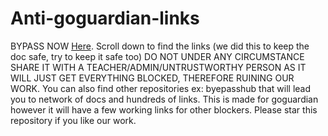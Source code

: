 # Anti-goguardian-links
BYPASS NOW 
[Here](https://docs.google.com/document/d/1KIgTy9hdpzF3-Wh1LSldvsJAFow4XSBxE2h6pwyCVbE/edit?tab=t.0).
Scroll down to find the links (we did this to keep the doc safe, try to keep it safe too)
DO NOT UNDER ANY CIRCUMSTANCE SHARE IT WITH A TEACHER/ADMIN/UNTRUSTWORTHY PERSON AS IT WILL JUST GET EVERYTHING BLOCKED, THEREFORE RUINING OUR WORK.
You can also find other repositories ex: byepasshub that will lead you to network of docs and hundreds of links.
This is made for goguardian however it will have a few working links for other blockers.
Please star this repository if you like our work.
